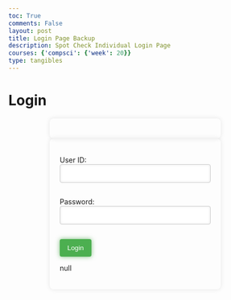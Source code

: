 ```yaml
---
toc: True
comments: False
layout: post
title: Login Page Backup
description: Spot Check Individual Login Page
courses: {'compsci': {'week': 20}}
type: tangibles
---
```


<h1>Login</h1>

<style>
    form {
        max-width: 300px; 
        margin: 0 auto;
        box-shadow: 0 0 10px rgba(0, 0, 0, 0.1); 
        padding: 20px;
        border-radius: 8px;
    }

    input {
        width: 100%;
        padding: 10px;
        margin-bottom: 15px;
        box-shadow: inset 0 0 5px rgba(0, 0, 0, 0.1); 
        border: 1px solid #ccc;
        border-radius: 4px;
        transition: box-shadow 0.3s ease; 
    }

    input:focus {
        outline: none;
        box-shadow: 0 0 10px rgba(0, 0, 255, 0.5);
    }

    button {
        background-color: #4CAF50;
        color: white;
        padding: 10px 15px;
        border: none;
        border-radius: 4px;
        cursor: pointer;
        box-shadow: 0 0 10px rgba(0, 128, 0, 0.5); 
        transition: box-shadow 0.3s ease; 
    }

    button:hover {
        box-shadow: 0 0 15px rgba(0, 128, 0, 1);
    }
</style>

<form action="javascript:login_user()">
    <!-- ... -->
</form>

<script type="module">
</script>

<form action="javascript:login_user()">
    <p><label>
        User ID:
        <input type="text" name="uid" id="uid" required="" />
    </label></p>
    <p><label>
        Password:
        <input type="password" name="password" id="password" required="" />
    </label></p>
    <p>
        <button>Login</button>
    </p>
    <p id="loginStatus" name="loginStatus">null</p>
</form>


<script type="module">

    function login_user(){
        const url ='http://127.0.0.1:8086/api/users/authenticate';

        const body = {
            uid: document.getElementById("uid").value,
            password: document.getElementById("password").value,
        };

        const authOptions = {
            mode: 'cors', 
            credentials: 'include', 
            headers: {
                'Content-Type': 'application/json',
            },
            method: 'POST',
            cache: 'no-cache',
            body: JSON.stringify(body)
        };

        fetch(url, authOptions)
        .then(response => {
            if (!response.ok) {
                const errorMsg = 'Login error: ' + response.status;
                console.log(errorMsg);
                if (response.status == 500) {
                    document.getElementById("loginStatus").innerHTML = "incorrect username or password";
                    return;
                }
            }

          
            window.location.href = "http://127.0.0.1:4200/student2/2024/02/06/DataTable.html"
            ;
        })
       
        .catch(err => {
            window.location.href = "http://127.0.0.1:4200/student/2024/01/31/401error.html"
            console.error(err);
        });
    }

   
    window.login_user = login_user;
</script>
